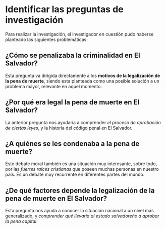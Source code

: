 # Identificar las preguntas de investigación

Para realizar la investigación, el investigador en cuestión pudo haberse planteado las siguientes problemáticas:

## ¿Cómo se penalizaba la criminalidad en El Salvador?

Esta pregunta va dirigida directamente a los **motivos de la legalización de la pena de muerte**, siendo esta planteada como una posible solución a un problema mayor, relevante en aquel momento.

## ¿Por qué era legal la pena de muerte en El Salvador?

La anterior pregunta nos ayudaría a comprender *el proceso de aprobación de ciertas leyes*, y la historia del código penal en El Salvador.

## ¿A quiénes se les condenaba a la pena de muerte?

Este debate moral también es una situación muy interesante, sobre todo, por las *fuertes raíces cristianas* que poseen muchas personas en nuestro país. Es un debate muy recurrente en diferentes partes del mundo.

## ¿De qué factores depende la legalización de la pena de muerte en El Salvador?

Esta pregunta nos ayuda a conocer la situación nacional a un nivel más generalizado, y *comprender qué llevaría al estado salvadoreño a aprobar la pena capital*.


